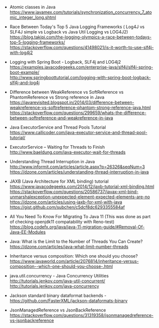 * Atomic classes in Java \
https://www.javamex.com/tutorials/synchronization_concurrency_7_atomic_integer_long.shtml

* Race Between Today's Top 5 Java Logging Frameworks ( Log4J vs SLF4J simple vs Logback vs Java Util Logging vs LOG4J2) \
https://blog.takipi.com/the-logging-olympics-a-race-between-todays-top-5-logging-frameworks/ \
https://stackoverflow.com/questions/41498021/is-it-worth-to-use-slf4j-with-log4j2

* Logging with Spring Boot - Logback, SLF4j and LOG4j2 \
https://examples.javacodegeeks.com/enterprise-java/slf4j/slf4j-spring-boot-example/ \
http://www.springboottutorial.com/logging-with-spring-boot-logback-slf4j-and-log4j

* Difference between WeakReference vs SoftReference vs PhantomReference vs Strong reference in Java \
https://javarevisited.blogspot.in/2014/03/difference-between-weakreference-vs-softreference-phantom-strong-reference-java.html \
https://stackoverflow.com/questions/299659/whats-the-difference-between-softreference-and-weakreference-in-java

* Java ExecutorService and Thread Pools Tutorial \
https://www.callicoder.com/java-executor-service-and-thread-pool-tutorial/

* ExecutorService – Waiting for Threads to Finish \
http://www.baeldung.com/java-executor-wait-for-threads

* Understanding Thread Interruption in Java \
http://www.informit.com/articles/article.aspx?p=26326&seqNum=3 \
https://dzone.com/articles/understanding-thread-interruption-in-java

* JAXB (Java Architecture for XML binding) tutorial \
https://www.javacodegeeks.com/2014/12/jaxb-tutorial-xml-binding.html \
https://stackoverflow.com/questions/20586737/javax-xml-bind-unmarshalexception-unexpected-element-expected-elements-are-no \
https://dzone.com/articles/using-jaxb-for-xml-with-java
https://gist.github.com/subchen/c5dcf8dc6293355584af

* All You Need To Know For Migrating To Java 11 (This was done as part of checking openjdk11 compatability with Reno-test) \
https://blog.codefx.org/java/java-11-migration-guide/#Removal-Of-Java-EE-Modules

* Java: What is the Limit to the Number of Threads You Can Create? \
https://dzone.com/articles/java-what-limit-number-threads

* Inheritance versus composition: Which one should you choose? \
https://www.javaworld.com/article/2076814/inheritance-versus-composition--which-one-should-you-choose-.html

* java.util.concurrency - Java Concurrency Utilities \
http://tutorials.jenkov.com/java-util-concurrent/ \
http://tutorials.jenkov.com/java-concurrency

* Jackson standard binary dataformat backends -
https://github.com/FasterXML/jackson-dataformats-binary

* JsonManagedReference vs JsonBackReference
https://stackoverflow.com/questions/31319358/jsonmanagedreference-vs-jsonbackreference
